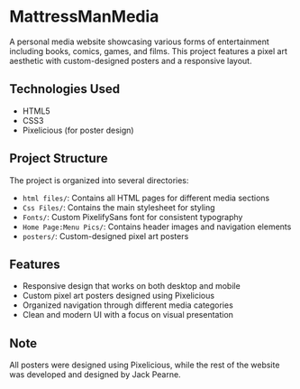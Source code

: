 # MattressManMedia

A personal media website showcasing various forms of entertainment including books, comics, games, and films. This project features a pixel art aesthetic with custom-designed posters and a responsive layout.

## Technologies Used
- HTML5
- CSS3
- Pixelicious (for poster design)

## Project Structure
The project is organized into several directories:
- `html files/`: Contains all HTML pages for different media sections
- `Css Files/`: Contains the main stylesheet for styling
- `Fonts/`: Custom PixelifySans font for consistent typography
- `Home Page:Menu Pics/`: Contains header images and navigation elements
- `posters/`: Custom-designed pixel art posters

## Features
- Responsive design that works on both desktop and mobile
- Custom pixel art posters designed using Pixelicious
- Organized navigation through different media categories
- Clean and modern UI with a focus on visual presentation

## Note
All posters were designed using Pixelicious, while the rest of the website was developed and designed by Jack Pearne.